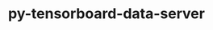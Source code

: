 ---
title: "py-tensorboard-data-server"
layout: cache
categories: [package, develop]
meta: {"versions": ["0.6.1", "0.7.0"], "compilers": ["apple-clang@=15.0.0", "gcc@=11.4.0", "gcc@=13.2.0"], "oss": ["ubuntu22.04", "ubuntu24.04", "ventura"], "platforms": ["darwin", "linux"], "targets": ["aarch64", "neoverse_v1", "x86_64_v3"], "stacks": ["e4s", "e4s-neoverse_v1", "ml-darwin-aarch64-mps", "ml-linux-aarch64-cpu", "ml-linux-aarch64-cuda", "ml-linux-x86_64-cpu", "ml-linux-x86_64-cuda", "ml-linux-x86_64-rocm", "root"], "num_specs": 60, "num_specs_by_stack": {"root": 60, "ml-darwin-aarch64-mps": 4, "e4s-neoverse_v1": 4, "e4s": 10, "ml-linux-aarch64-cpu": 16, "ml-linux-aarch64-cuda": 18, "ml-linux-x86_64-cuda": 18, "ml-linux-x86_64-cpu": 17, "ml-linux-x86_64-rocm": 12}}
spec_details: [{"hash": "775jbrbfagbyjmjhkbojatn6kttf2xmc", "compiler": "apple-clang@=15.0.0", "versions": ["0.6.1"], "os": "ventura", "platform": "darwin", "target": "aarch64", "variants": ["build_system=python_pip", "patches=4b3bcc2,878bbd6"], "stacks": ["root", "ml-darwin-aarch64-mps"], "size": "-", "tarball": "https://binaries.spack.io/develop/build_cache/darwin-ventura-aarch64/apple-clang-15.0.0/py-tensorboard-data-server-0.6.1/darwin-ventura-aarch64-apple-clang-15.0.0-py-tensorboard-data-server-0.6.1-775jbrbfagbyjmjhkbojatn6kttf2xmc.spack"}, {"hash": "kgkpnhmi3donur5vmnibqxslkjtj7ha4", "compiler": "apple-clang@=15.0.0", "versions": ["0.6.1"], "os": "ventura", "platform": "darwin", "target": "aarch64", "variants": ["build_system=python_pip", "patches=4b3bcc2,878bbd6"], "stacks": ["root", "ml-darwin-aarch64-mps"], "size": "-", "tarball": "https://binaries.spack.io/develop/build_cache/darwin-ventura-aarch64/apple-clang-15.0.0/py-tensorboard-data-server-0.6.1/darwin-ventura-aarch64-apple-clang-15.0.0-py-tensorboard-data-server-0.6.1-kgkpnhmi3donur5vmnibqxslkjtj7ha4.spack"}, {"hash": "mw22ad2zmtzaqgywudsi2kpgv2zvcge2", "compiler": "apple-clang@=15.0.0", "versions": ["0.7.0"], "os": "ventura", "platform": "darwin", "target": "aarch64", "variants": ["build_system=python_pip"], "stacks": ["root", "ml-darwin-aarch64-mps"], "size": "-", "tarball": "https://binaries.spack.io/develop/build_cache/darwin-ventura-aarch64/apple-clang-15.0.0/py-tensorboard-data-server-0.7.0/darwin-ventura-aarch64-apple-clang-15.0.0-py-tensorboard-data-server-0.7.0-mw22ad2zmtzaqgywudsi2kpgv2zvcge2.spack"}, {"hash": "b4i45ak4pif6wuecc4s32l5ift5egash", "compiler": "apple-clang@=15.0.0", "versions": ["0.7.0"], "os": "ventura", "platform": "darwin", "target": "aarch64", "variants": ["build_system=python_pip"], "stacks": ["root", "ml-darwin-aarch64-mps"], "size": "-", "tarball": "https://binaries.spack.io/develop/build_cache/darwin-ventura-aarch64/apple-clang-15.0.0/py-tensorboard-data-server-0.7.0/darwin-ventura-aarch64-apple-clang-15.0.0-py-tensorboard-data-server-0.7.0-b4i45ak4pif6wuecc4s32l5ift5egash.spack"}, {"hash": "pppweesfii4dgnenbdttnpt3l53qkrw4", "compiler": "gcc@=11.4.0", "versions": ["0.6.1"], "os": "ubuntu22.04", "platform": "linux", "target": "neoverse_v1", "variants": ["build_system=python_pip", "patches=4b3bcc2,878bbd6"], "stacks": ["root", "e4s-neoverse_v1"], "size": "-", "tarball": "https://binaries.spack.io/develop/build_cache/linux-ubuntu22.04-neoverse_v1/gcc-11.4.0/py-tensorboard-data-server-0.6.1/linux-ubuntu22.04-neoverse_v1-gcc-11.4.0-py-tensorboard-data-server-0.6.1-pppweesfii4dgnenbdttnpt3l53qkrw4.spack"}, {"hash": "jzzn2hoirv2fdrrarbxps2tpvgunnamv", "compiler": "gcc@=11.4.0", "versions": ["0.6.1"], "os": "ubuntu22.04", "platform": "linux", "target": "neoverse_v1", "variants": ["build_system=python_pip", "patches=4b3bcc2,878bbd6"], "stacks": ["root", "e4s-neoverse_v1"], "size": "-", "tarball": "https://binaries.spack.io/develop/build_cache/linux-ubuntu22.04-neoverse_v1/gcc-11.4.0/py-tensorboard-data-server-0.6.1/linux-ubuntu22.04-neoverse_v1-gcc-11.4.0-py-tensorboard-data-server-0.6.1-jzzn2hoirv2fdrrarbxps2tpvgunnamv.spack"}, {"hash": "jxlx6jhakps46rphrfcjhodblwd5mgih", "compiler": "gcc@=11.4.0", "versions": ["0.7.0"], "os": "ubuntu22.04", "platform": "linux", "target": "neoverse_v1", "variants": ["build_system=python_pip"], "stacks": ["root", "e4s-neoverse_v1"], "size": "-", "tarball": "https://binaries.spack.io/develop/build_cache/linux-ubuntu22.04-neoverse_v1/gcc-11.4.0/py-tensorboard-data-server-0.7.0/linux-ubuntu22.04-neoverse_v1-gcc-11.4.0-py-tensorboard-data-server-0.7.0-jxlx6jhakps46rphrfcjhodblwd5mgih.spack"}, {"hash": "ca4l65poa44cmpnsxto62vhu3gjwxnrd", "compiler": "gcc@=11.4.0", "versions": ["0.7.0"], "os": "ubuntu22.04", "platform": "linux", "target": "neoverse_v1", "variants": ["build_system=python_pip"], "stacks": ["root", "e4s-neoverse_v1"], "size": "-", "tarball": "https://binaries.spack.io/develop/build_cache/linux-ubuntu22.04-neoverse_v1/gcc-11.4.0/py-tensorboard-data-server-0.7.0/linux-ubuntu22.04-neoverse_v1-gcc-11.4.0-py-tensorboard-data-server-0.7.0-ca4l65poa44cmpnsxto62vhu3gjwxnrd.spack"}, {"hash": "gwrwlrtfuv2oklxxucgqzrwt2cakov6s", "compiler": "gcc@=11.4.0", "versions": ["0.6.1"], "os": "ubuntu22.04", "platform": "linux", "target": "x86_64_v3", "variants": ["build_system=python_pip", "patches=4b3bcc2,878bbd6"], "stacks": ["root", "e4s"], "size": "-", "tarball": "https://binaries.spack.io/develop/build_cache/linux-ubuntu22.04-x86_64_v3/gcc-11.4.0/py-tensorboard-data-server-0.6.1/linux-ubuntu22.04-x86_64_v3-gcc-11.4.0-py-tensorboard-data-server-0.6.1-gwrwlrtfuv2oklxxucgqzrwt2cakov6s.spack"}, {"hash": "6f7vwc3azpm5yz7amlis6dtokwxc7ee7", "compiler": "gcc@=11.4.0", "versions": ["0.6.1"], "os": "ubuntu22.04", "platform": "linux", "target": "x86_64_v3", "variants": ["build_system=python_pip", "patches=4b3bcc2,878bbd6"], "stacks": ["root", "e4s"], "size": "-", "tarball": "https://binaries.spack.io/develop/build_cache/linux-ubuntu22.04-x86_64_v3/gcc-11.4.0/py-tensorboard-data-server-0.6.1/linux-ubuntu22.04-x86_64_v3-gcc-11.4.0-py-tensorboard-data-server-0.6.1-6f7vwc3azpm5yz7amlis6dtokwxc7ee7.spack"}, {"hash": "pvnf27ssssczimnsno5uctmycruujyqm", "compiler": "gcc@=11.4.0", "versions": ["0.6.1"], "os": "ubuntu22.04", "platform": "linux", "target": "x86_64_v3", "variants": ["build_system=python_pip", "patches=4b3bcc2,878bbd6"], "stacks": ["root", "e4s"], "size": "-", "tarball": "https://binaries.spack.io/develop/build_cache/linux-ubuntu22.04-x86_64_v3/gcc-11.4.0/py-tensorboard-data-server-0.6.1/linux-ubuntu22.04-x86_64_v3-gcc-11.4.0-py-tensorboard-data-server-0.6.1-pvnf27ssssczimnsno5uctmycruujyqm.spack"}, {"hash": "npms25uzeizbbtnsks3wlfq57mfwvyib", "compiler": "gcc@=11.4.0", "versions": ["0.6.1"], "os": "ubuntu22.04", "platform": "linux", "target": "x86_64_v3", "variants": ["build_system=python_pip", "patches=4b3bcc2,878bbd6"], "stacks": ["root", "e4s"], "size": "-", "tarball": "https://binaries.spack.io/develop/build_cache/linux-ubuntu22.04-x86_64_v3/gcc-11.4.0/py-tensorboard-data-server-0.6.1/linux-ubuntu22.04-x86_64_v3-gcc-11.4.0-py-tensorboard-data-server-0.6.1-npms25uzeizbbtnsks3wlfq57mfwvyib.spack"}, {"hash": "tktzoekq3tfmgfc2ty4g2pjf2srlim3o", "compiler": "gcc@=11.4.0", "versions": ["0.6.1"], "os": "ubuntu22.04", "platform": "linux", "target": "x86_64_v3", "variants": ["build_system=python_pip", "patches=4b3bcc2,878bbd6"], "stacks": ["root", "e4s"], "size": "-", "tarball": "https://binaries.spack.io/develop/build_cache/linux-ubuntu22.04-x86_64_v3/gcc-11.4.0/py-tensorboard-data-server-0.6.1/linux-ubuntu22.04-x86_64_v3-gcc-11.4.0-py-tensorboard-data-server-0.6.1-tktzoekq3tfmgfc2ty4g2pjf2srlim3o.spack"}, {"hash": "52zfessyakysmcvrs2ang4mzhrysdk27", "compiler": "gcc@=11.4.0", "versions": ["0.7.0"], "os": "ubuntu22.04", "platform": "linux", "target": "x86_64_v3", "variants": ["build_system=python_pip"], "stacks": ["root", "e4s"], "size": "-", "tarball": "https://binaries.spack.io/develop/build_cache/linux-ubuntu22.04-x86_64_v3/gcc-11.4.0/py-tensorboard-data-server-0.7.0/linux-ubuntu22.04-x86_64_v3-gcc-11.4.0-py-tensorboard-data-server-0.7.0-52zfessyakysmcvrs2ang4mzhrysdk27.spack"}, {"hash": "lnv6oioxmaotsoowqbwpyg4i7qij44hd", "compiler": "gcc@=11.4.0", "versions": ["0.7.0"], "os": "ubuntu22.04", "platform": "linux", "target": "x86_64_v3", "variants": ["build_system=python_pip"], "stacks": ["root", "e4s"], "size": "-", "tarball": "https://binaries.spack.io/develop/build_cache/linux-ubuntu22.04-x86_64_v3/gcc-11.4.0/py-tensorboard-data-server-0.7.0/linux-ubuntu22.04-x86_64_v3-gcc-11.4.0-py-tensorboard-data-server-0.7.0-lnv6oioxmaotsoowqbwpyg4i7qij44hd.spack"}, {"hash": "tz7tejyyt7hcoi2sew4j4fdpqitczpa7", "compiler": "gcc@=11.4.0", "versions": ["0.7.0"], "os": "ubuntu22.04", "platform": "linux", "target": "x86_64_v3", "variants": ["build_system=python_pip"], "stacks": ["root", "e4s"], "size": "-", "tarball": "https://binaries.spack.io/develop/build_cache/linux-ubuntu22.04-x86_64_v3/gcc-11.4.0/py-tensorboard-data-server-0.7.0/linux-ubuntu22.04-x86_64_v3-gcc-11.4.0-py-tensorboard-data-server-0.7.0-tz7tejyyt7hcoi2sew4j4fdpqitczpa7.spack"}, {"hash": "kce5dqkza5q55qwgmzznuraaoijs53eh", "compiler": "gcc@=11.4.0", "versions": ["0.7.0"], "os": "ubuntu22.04", "platform": "linux", "target": "x86_64_v3", "variants": ["build_system=python_pip"], "stacks": ["root", "e4s"], "size": "-", "tarball": "https://binaries.spack.io/develop/build_cache/linux-ubuntu22.04-x86_64_v3/gcc-11.4.0/py-tensorboard-data-server-0.7.0/linux-ubuntu22.04-x86_64_v3-gcc-11.4.0-py-tensorboard-data-server-0.7.0-kce5dqkza5q55qwgmzznuraaoijs53eh.spack"}, {"hash": "ricrqkzmllpcf5kkyo2b2e3eb4zkemlw", "compiler": "gcc@=11.4.0", "versions": ["0.7.0"], "os": "ubuntu22.04", "platform": "linux", "target": "x86_64_v3", "variants": ["build_system=python_pip"], "stacks": ["root", "e4s"], "size": "-", "tarball": "https://binaries.spack.io/develop/build_cache/linux-ubuntu22.04-x86_64_v3/gcc-11.4.0/py-tensorboard-data-server-0.7.0/linux-ubuntu22.04-x86_64_v3-gcc-11.4.0-py-tensorboard-data-server-0.7.0-ricrqkzmllpcf5kkyo2b2e3eb4zkemlw.spack"}, {"hash": "iv7jqzmb6kuzgfwuwayuiw5crl5omn76", "compiler": "gcc@=13.2.0", "versions": ["0.6.1"], "os": "ubuntu24.04", "platform": "linux", "target": "aarch64", "variants": ["build_system=python_pip", "patches=4b3bcc2,878bbd6"], "stacks": ["root", "ml-linux-aarch64-cpu", "ml-linux-aarch64-cuda"], "size": "-", "tarball": "https://binaries.spack.io/develop/build_cache/linux-ubuntu24.04-aarch64/gcc-13.2.0/py-tensorboard-data-server-0.6.1/linux-ubuntu24.04-aarch64-gcc-13.2.0-py-tensorboard-data-server-0.6.1-iv7jqzmb6kuzgfwuwayuiw5crl5omn76.spack"}, {"hash": "toednxghakrpdpsmgc3iaky3vo45k54r", "compiler": "gcc@=13.2.0", "versions": ["0.6.1"], "os": "ubuntu24.04", "platform": "linux", "target": "aarch64", "variants": ["build_system=python_pip", "patches=4b3bcc2,878bbd6"], "stacks": ["root", "ml-linux-aarch64-cpu", "ml-linux-aarch64-cuda"], "size": "-", "tarball": "https://binaries.spack.io/develop/build_cache/linux-ubuntu24.04-aarch64/gcc-13.2.0/py-tensorboard-data-server-0.6.1/linux-ubuntu24.04-aarch64-gcc-13.2.0-py-tensorboard-data-server-0.6.1-toednxghakrpdpsmgc3iaky3vo45k54r.spack"}, {"hash": "bq6d7mom2vcv7o7ksigjgj7zlcynogbj", "compiler": "gcc@=13.2.0", "versions": ["0.6.1"], "os": "ubuntu24.04", "platform": "linux", "target": "aarch64", "variants": ["build_system=python_pip", "patches=4b3bcc2,878bbd6"], "stacks": ["root", "ml-linux-aarch64-cpu", "ml-linux-aarch64-cuda"], "size": "-", "tarball": "https://binaries.spack.io/develop/build_cache/linux-ubuntu24.04-aarch64/gcc-13.2.0/py-tensorboard-data-server-0.6.1/linux-ubuntu24.04-aarch64-gcc-13.2.0-py-tensorboard-data-server-0.6.1-bq6d7mom2vcv7o7ksigjgj7zlcynogbj.spack"}, {"hash": "uqnbmmie4vfcuj4zx2tsci4zeolf3gp4", "compiler": "gcc@=13.2.0", "versions": ["0.6.1"], "os": "ubuntu24.04", "platform": "linux", "target": "aarch64", "variants": ["build_system=python_pip", "patches=4b3bcc2,878bbd6"], "stacks": ["root", "ml-linux-aarch64-cpu", "ml-linux-aarch64-cuda"], "size": "-", "tarball": "https://binaries.spack.io/develop/build_cache/linux-ubuntu24.04-aarch64/gcc-13.2.0/py-tensorboard-data-server-0.6.1/linux-ubuntu24.04-aarch64-gcc-13.2.0-py-tensorboard-data-server-0.6.1-uqnbmmie4vfcuj4zx2tsci4zeolf3gp4.spack"}, {"hash": "aenq5asnr4ewzqqb4633l5sx63lmptcj", "compiler": "gcc@=13.2.0", "versions": ["0.6.1"], "os": "ubuntu24.04", "platform": "linux", "target": "aarch64", "variants": ["build_system=python_pip", "patches=4b3bcc2,878bbd6"], "stacks": ["root", "ml-linux-aarch64-cpu", "ml-linux-aarch64-cuda"], "size": "-", "tarball": "https://binaries.spack.io/develop/build_cache/linux-ubuntu24.04-aarch64/gcc-13.2.0/py-tensorboard-data-server-0.6.1/linux-ubuntu24.04-aarch64-gcc-13.2.0-py-tensorboard-data-server-0.6.1-aenq5asnr4ewzqqb4633l5sx63lmptcj.spack"}, {"hash": "gq6t4lbzwm4c7ht3bnexqvdxoda6fzdc", "compiler": "gcc@=13.2.0", "versions": ["0.6.1"], "os": "ubuntu24.04", "platform": "linux", "target": "aarch64", "variants": ["build_system=python_pip", "patches=4b3bcc2,878bbd6"], "stacks": ["root", "ml-linux-aarch64-cpu", "ml-linux-aarch64-cuda"], "size": "-", "tarball": "https://binaries.spack.io/develop/build_cache/linux-ubuntu24.04-aarch64/gcc-13.2.0/py-tensorboard-data-server-0.6.1/linux-ubuntu24.04-aarch64-gcc-13.2.0-py-tensorboard-data-server-0.6.1-gq6t4lbzwm4c7ht3bnexqvdxoda6fzdc.spack"}, {"hash": "pqi3eq2t73xsoofdvu7v2qljnewr7elg", "compiler": "gcc@=13.2.0", "versions": ["0.7.0"], "os": "ubuntu24.04", "platform": "linux", "target": "aarch64", "variants": ["build_system=python_pip"], "stacks": ["root", "ml-linux-aarch64-cpu", "ml-linux-aarch64-cuda"], "size": "-", "tarball": "https://binaries.spack.io/develop/build_cache/linux-ubuntu24.04-aarch64/gcc-13.2.0/py-tensorboard-data-server-0.7.0/linux-ubuntu24.04-aarch64-gcc-13.2.0-py-tensorboard-data-server-0.7.0-pqi3eq2t73xsoofdvu7v2qljnewr7elg.spack"}, {"hash": "rdxbdzkq2blyxlajetd5qmnns3qgq3vc", "compiler": "gcc@=13.2.0", "versions": ["0.7.0"], "os": "ubuntu24.04", "platform": "linux", "target": "aarch64", "variants": ["build_system=python_pip"], "stacks": ["root", "ml-linux-aarch64-cpu", "ml-linux-aarch64-cuda"], "size": "-", "tarball": "https://binaries.spack.io/develop/build_cache/linux-ubuntu24.04-aarch64/gcc-13.2.0/py-tensorboard-data-server-0.7.0/linux-ubuntu24.04-aarch64-gcc-13.2.0-py-tensorboard-data-server-0.7.0-rdxbdzkq2blyxlajetd5qmnns3qgq3vc.spack"}, {"hash": "hujr3mme3au5tr7wwjkgosuu7ogs73o7", "compiler": "gcc@=13.2.0", "versions": ["0.7.0"], "os": "ubuntu24.04", "platform": "linux", "target": "aarch64", "variants": ["build_system=python_pip"], "stacks": ["root", "ml-linux-aarch64-cpu", "ml-linux-aarch64-cuda"], "size": "-", "tarball": "https://binaries.spack.io/develop/build_cache/linux-ubuntu24.04-aarch64/gcc-13.2.0/py-tensorboard-data-server-0.7.0/linux-ubuntu24.04-aarch64-gcc-13.2.0-py-tensorboard-data-server-0.7.0-hujr3mme3au5tr7wwjkgosuu7ogs73o7.spack"}, {"hash": "mlgszhacdnhxifym4c5cqdmklmahvhz3", "compiler": "gcc@=13.2.0", "versions": ["0.7.0"], "os": "ubuntu24.04", "platform": "linux", "target": "aarch64", "variants": ["build_system=python_pip"], "stacks": ["root", "ml-linux-aarch64-cpu", "ml-linux-aarch64-cuda"], "size": "-", "tarball": "https://binaries.spack.io/develop/build_cache/linux-ubuntu24.04-aarch64/gcc-13.2.0/py-tensorboard-data-server-0.7.0/linux-ubuntu24.04-aarch64-gcc-13.2.0-py-tensorboard-data-server-0.7.0-mlgszhacdnhxifym4c5cqdmklmahvhz3.spack"}, {"hash": "s4fr6fovygrdjkuigpukigotrprbefgy", "compiler": "gcc@=13.2.0", "versions": ["0.7.0"], "os": "ubuntu24.04", "platform": "linux", "target": "aarch64", "variants": ["build_system=python_pip"], "stacks": ["root", "ml-linux-aarch64-cuda"], "size": "-", "tarball": "https://binaries.spack.io/develop/build_cache/linux-ubuntu24.04-aarch64/gcc-13.2.0/py-tensorboard-data-server-0.7.0/linux-ubuntu24.04-aarch64-gcc-13.2.0-py-tensorboard-data-server-0.7.0-s4fr6fovygrdjkuigpukigotrprbefgy.spack"}, {"hash": "ojde65inyory5fyxdg5guauhd6mm7s57", "compiler": "gcc@=13.2.0", "versions": ["0.7.0"], "os": "ubuntu24.04", "platform": "linux", "target": "aarch64", "variants": ["build_system=python_pip"], "stacks": ["root", "ml-linux-aarch64-cpu", "ml-linux-aarch64-cuda"], "size": "-", "tarball": "https://binaries.spack.io/develop/build_cache/linux-ubuntu24.04-aarch64/gcc-13.2.0/py-tensorboard-data-server-0.7.0/linux-ubuntu24.04-aarch64-gcc-13.2.0-py-tensorboard-data-server-0.7.0-ojde65inyory5fyxdg5guauhd6mm7s57.spack"}, {"hash": "frpyq4c3i4ijhgnpoqtmgk4lufurxpmi", "compiler": "gcc@=13.2.0", "versions": ["0.7.0"], "os": "ubuntu24.04", "platform": "linux", "target": "aarch64", "variants": ["build_system=python_pip"], "stacks": ["root", "ml-linux-aarch64-cpu", "ml-linux-aarch64-cuda"], "size": "-", "tarball": "https://binaries.spack.io/develop/build_cache/linux-ubuntu24.04-aarch64/gcc-13.2.0/py-tensorboard-data-server-0.7.0/linux-ubuntu24.04-aarch64-gcc-13.2.0-py-tensorboard-data-server-0.7.0-frpyq4c3i4ijhgnpoqtmgk4lufurxpmi.spack"}, {"hash": "uxhzlq5o6hiioauneq3qr3q63htbztbz", "compiler": "gcc@=13.2.0", "versions": ["0.7.0"], "os": "ubuntu24.04", "platform": "linux", "target": "aarch64", "variants": ["build_system=python_pip"], "stacks": ["root", "ml-linux-aarch64-cpu", "ml-linux-aarch64-cuda"], "size": "-", "tarball": "https://binaries.spack.io/develop/build_cache/linux-ubuntu24.04-aarch64/gcc-13.2.0/py-tensorboard-data-server-0.7.0/linux-ubuntu24.04-aarch64-gcc-13.2.0-py-tensorboard-data-server-0.7.0-uxhzlq5o6hiioauneq3qr3q63htbztbz.spack"}, {"hash": "uhfwwnb357jjbdyxpwixim74w7t4atau", "compiler": "gcc@=13.2.0", "versions": ["0.7.0"], "os": "ubuntu24.04", "platform": "linux", "target": "aarch64", "variants": ["build_system=python_pip"], "stacks": ["root", "ml-linux-aarch64-cuda"], "size": "-", "tarball": "https://binaries.spack.io/develop/build_cache/linux-ubuntu24.04-aarch64/gcc-13.2.0/py-tensorboard-data-server-0.7.0/linux-ubuntu24.04-aarch64-gcc-13.2.0-py-tensorboard-data-server-0.7.0-uhfwwnb357jjbdyxpwixim74w7t4atau.spack"}, {"hash": "5remnwjj4o3iqteu33j76qe6f6u2voqc", "compiler": "gcc@=13.2.0", "versions": ["0.7.0"], "os": "ubuntu24.04", "platform": "linux", "target": "aarch64", "variants": ["build_system=python_pip"], "stacks": ["root", "ml-linux-aarch64-cpu", "ml-linux-aarch64-cuda"], "size": "-", "tarball": "https://binaries.spack.io/develop/build_cache/linux-ubuntu24.04-aarch64/gcc-13.2.0/py-tensorboard-data-server-0.7.0/linux-ubuntu24.04-aarch64-gcc-13.2.0-py-tensorboard-data-server-0.7.0-5remnwjj4o3iqteu33j76qe6f6u2voqc.spack"}, {"hash": "gqm5nmio56bjd6c7ge47dmvsryttudde", "compiler": "gcc@=13.2.0", "versions": ["0.7.0"], "os": "ubuntu24.04", "platform": "linux", "target": "aarch64", "variants": ["build_system=python_pip"], "stacks": ["root", "ml-linux-aarch64-cpu", "ml-linux-aarch64-cuda"], "size": "-", "tarball": "https://binaries.spack.io/develop/build_cache/linux-ubuntu24.04-aarch64/gcc-13.2.0/py-tensorboard-data-server-0.7.0/linux-ubuntu24.04-aarch64-gcc-13.2.0-py-tensorboard-data-server-0.7.0-gqm5nmio56bjd6c7ge47dmvsryttudde.spack"}, {"hash": "o5hszufvk2duog34aausyyj34a3qassq", "compiler": "gcc@=13.2.0", "versions": ["0.7.0"], "os": "ubuntu24.04", "platform": "linux", "target": "aarch64", "variants": ["build_system=python_pip"], "stacks": ["root", "ml-linux-aarch64-cpu", "ml-linux-aarch64-cuda"], "size": "-", "tarball": "https://binaries.spack.io/develop/build_cache/linux-ubuntu24.04-aarch64/gcc-13.2.0/py-tensorboard-data-server-0.7.0/linux-ubuntu24.04-aarch64-gcc-13.2.0-py-tensorboard-data-server-0.7.0-o5hszufvk2duog34aausyyj34a3qassq.spack"}, {"hash": "g36r2lacrnwflk3qyf7cnvemp53i2dtw", "compiler": "gcc@=13.2.0", "versions": ["0.6.1"], "os": "ubuntu24.04", "platform": "linux", "target": "x86_64_v3", "variants": ["build_system=python_pip", "patches=4b3bcc2,878bbd6"], "stacks": ["ml-linux-x86_64-cuda", "root", "ml-linux-x86_64-cpu"], "size": "-", "tarball": "https://binaries.spack.io/develop/build_cache/linux-ubuntu24.04-x86_64_v3/gcc-13.2.0/py-tensorboard-data-server-0.6.1/linux-ubuntu24.04-x86_64_v3-gcc-13.2.0-py-tensorboard-data-server-0.6.1-g36r2lacrnwflk3qyf7cnvemp53i2dtw.spack"}, {"hash": "3ijmtg6az4quyukxir7cugwyn6jamoej", "compiler": "gcc@=13.2.0", "versions": ["0.6.1"], "os": "ubuntu24.04", "platform": "linux", "target": "x86_64_v3", "variants": ["build_system=python_pip", "patches=4b3bcc2,878bbd6"], "stacks": ["ml-linux-x86_64-cuda", "root", "ml-linux-x86_64-cpu"], "size": "-", "tarball": "https://binaries.spack.io/develop/build_cache/linux-ubuntu24.04-x86_64_v3/gcc-13.2.0/py-tensorboard-data-server-0.6.1/linux-ubuntu24.04-x86_64_v3-gcc-13.2.0-py-tensorboard-data-server-0.6.1-3ijmtg6az4quyukxir7cugwyn6jamoej.spack"}, {"hash": "m3t5ckoo7e2si75kyd3hnmtj3ggsgyqv", "compiler": "gcc@=13.2.0", "versions": ["0.6.1"], "os": "ubuntu24.04", "platform": "linux", "target": "x86_64_v3", "variants": ["build_system=python_pip", "patches=4b3bcc2,878bbd6"], "stacks": ["ml-linux-x86_64-cuda", "root", "ml-linux-x86_64-cpu"], "size": "-", "tarball": "https://binaries.spack.io/develop/build_cache/linux-ubuntu24.04-x86_64_v3/gcc-13.2.0/py-tensorboard-data-server-0.6.1/linux-ubuntu24.04-x86_64_v3-gcc-13.2.0-py-tensorboard-data-server-0.6.1-m3t5ckoo7e2si75kyd3hnmtj3ggsgyqv.spack"}, {"hash": "cu42q4drh4mn5bk64zqvc6xlvojd4k6q", "compiler": "gcc@=13.2.0", "versions": ["0.6.1"], "os": "ubuntu24.04", "platform": "linux", "target": "x86_64_v3", "variants": ["build_system=python_pip", "patches=4b3bcc2,878bbd6"], "stacks": ["ml-linux-x86_64-cuda", "root", "ml-linux-x86_64-cpu"], "size": "-", "tarball": "https://binaries.spack.io/develop/build_cache/linux-ubuntu24.04-x86_64_v3/gcc-13.2.0/py-tensorboard-data-server-0.6.1/linux-ubuntu24.04-x86_64_v3-gcc-13.2.0-py-tensorboard-data-server-0.6.1-cu42q4drh4mn5bk64zqvc6xlvojd4k6q.spack"}, {"hash": "cjxeiktobz4shpljhtkgczuidtxty6ls", "compiler": "gcc@=13.2.0", "versions": ["0.6.1"], "os": "ubuntu24.04", "platform": "linux", "target": "x86_64_v3", "variants": ["build_system=python_pip", "patches=4b3bcc2,878bbd6"], "stacks": ["ml-linux-x86_64-cuda", "root", "ml-linux-x86_64-cpu"], "size": "-", "tarball": "https://binaries.spack.io/develop/build_cache/linux-ubuntu24.04-x86_64_v3/gcc-13.2.0/py-tensorboard-data-server-0.6.1/linux-ubuntu24.04-x86_64_v3-gcc-13.2.0-py-tensorboard-data-server-0.6.1-cjxeiktobz4shpljhtkgczuidtxty6ls.spack"}, {"hash": "xld26ozvoayr22ptzr5dxcefdqyjjt6w", "compiler": "gcc@=13.2.0", "versions": ["0.6.1"], "os": "ubuntu24.04", "platform": "linux", "target": "x86_64_v3", "variants": ["build_system=python_pip", "patches=4b3bcc2,878bbd6"], "stacks": ["ml-linux-x86_64-cuda", "root", "ml-linux-x86_64-cpu"], "size": "-", "tarball": "https://binaries.spack.io/develop/build_cache/linux-ubuntu24.04-x86_64_v3/gcc-13.2.0/py-tensorboard-data-server-0.6.1/linux-ubuntu24.04-x86_64_v3-gcc-13.2.0-py-tensorboard-data-server-0.6.1-xld26ozvoayr22ptzr5dxcefdqyjjt6w.spack"}, {"hash": "ylmxko3x2fti2sdqlxd6ikx2ghv3wr53", "compiler": "gcc@=13.2.0", "versions": ["0.7.0"], "os": "ubuntu24.04", "platform": "linux", "target": "x86_64_v3", "variants": ["build_system=python_pip"], "stacks": ["root", "ml-linux-x86_64-rocm"], "size": "-", "tarball": "https://binaries.spack.io/develop/build_cache/linux-ubuntu24.04-x86_64_v3/gcc-13.2.0/py-tensorboard-data-server-0.7.0/linux-ubuntu24.04-x86_64_v3-gcc-13.2.0-py-tensorboard-data-server-0.7.0-ylmxko3x2fti2sdqlxd6ikx2ghv3wr53.spack"}, {"hash": "fcw5r54ezg37yxukaho5xbwhjxp3437n", "compiler": "gcc@=13.2.0", "versions": ["0.7.0"], "os": "ubuntu24.04", "platform": "linux", "target": "x86_64_v3", "variants": ["build_system=python_pip"], "stacks": ["root", "ml-linux-x86_64-rocm"], "size": "-", "tarball": "https://binaries.spack.io/develop/build_cache/linux-ubuntu24.04-x86_64_v3/gcc-13.2.0/py-tensorboard-data-server-0.7.0/linux-ubuntu24.04-x86_64_v3-gcc-13.2.0-py-tensorboard-data-server-0.7.0-fcw5r54ezg37yxukaho5xbwhjxp3437n.spack"}, {"hash": "y37gnec6c5xn26otduoukfhyg4d6ibah", "compiler": "gcc@=13.2.0", "versions": ["0.7.0"], "os": "ubuntu24.04", "platform": "linux", "target": "x86_64_v3", "variants": ["build_system=python_pip"], "stacks": ["root", "ml-linux-x86_64-rocm"], "size": "-", "tarball": "https://binaries.spack.io/develop/build_cache/linux-ubuntu24.04-x86_64_v3/gcc-13.2.0/py-tensorboard-data-server-0.7.0/linux-ubuntu24.04-x86_64_v3-gcc-13.2.0-py-tensorboard-data-server-0.7.0-y37gnec6c5xn26otduoukfhyg4d6ibah.spack"}, {"hash": "rqzogqrzbbjs2v63mpsqvaxhhg3i6ydg", "compiler": "gcc@=13.2.0", "versions": ["0.7.0"], "os": "ubuntu24.04", "platform": "linux", "target": "x86_64_v3", "variants": ["build_system=python_pip"], "stacks": ["root", "ml-linux-x86_64-rocm"], "size": "-", "tarball": "https://binaries.spack.io/develop/build_cache/linux-ubuntu24.04-x86_64_v3/gcc-13.2.0/py-tensorboard-data-server-0.7.0/linux-ubuntu24.04-x86_64_v3-gcc-13.2.0-py-tensorboard-data-server-0.7.0-rqzogqrzbbjs2v63mpsqvaxhhg3i6ydg.spack"}, {"hash": "o5qncvxlbxzdm46bti7q3ffqitn7elyh", "compiler": "gcc@=13.2.0", "versions": ["0.7.0"], "os": "ubuntu24.04", "platform": "linux", "target": "x86_64_v3", "variants": ["build_system=python_pip"], "stacks": ["root", "ml-linux-x86_64-rocm"], "size": "-", "tarball": "https://binaries.spack.io/develop/build_cache/linux-ubuntu24.04-x86_64_v3/gcc-13.2.0/py-tensorboard-data-server-0.7.0/linux-ubuntu24.04-x86_64_v3-gcc-13.2.0-py-tensorboard-data-server-0.7.0-o5qncvxlbxzdm46bti7q3ffqitn7elyh.spack"}, {"hash": "uxtc2bwaetuq2u7prpo5euqp6esbhbfn", "compiler": "gcc@=13.2.0", "versions": ["0.7.0"], "os": "ubuntu24.04", "platform": "linux", "target": "x86_64_v3", "variants": ["build_system=python_pip"], "stacks": ["ml-linux-x86_64-cuda", "root", "ml-linux-x86_64-cpu"], "size": "-", "tarball": "https://binaries.spack.io/develop/build_cache/linux-ubuntu24.04-x86_64_v3/gcc-13.2.0/py-tensorboard-data-server-0.7.0/linux-ubuntu24.04-x86_64_v3-gcc-13.2.0-py-tensorboard-data-server-0.7.0-uxtc2bwaetuq2u7prpo5euqp6esbhbfn.spack"}, {"hash": "qspo4ozih3aad4vjppar3kfh5s2qo3fp", "compiler": "gcc@=13.2.0", "versions": ["0.7.0"], "os": "ubuntu24.04", "platform": "linux", "target": "x86_64_v3", "variants": ["build_system=python_pip"], "stacks": ["ml-linux-x86_64-cuda", "root", "ml-linux-x86_64-cpu"], "size": "-", "tarball": "https://binaries.spack.io/develop/build_cache/linux-ubuntu24.04-x86_64_v3/gcc-13.2.0/py-tensorboard-data-server-0.7.0/linux-ubuntu24.04-x86_64_v3-gcc-13.2.0-py-tensorboard-data-server-0.7.0-qspo4ozih3aad4vjppar3kfh5s2qo3fp.spack"}, {"hash": "wwxcfatr56yasmefw4y6hq3axo2p7vi5", "compiler": "gcc@=13.2.0", "versions": ["0.7.0"], "os": "ubuntu24.04", "platform": "linux", "target": "x86_64_v3", "variants": ["build_system=python_pip"], "stacks": ["ml-linux-x86_64-cuda", "root", "ml-linux-x86_64-cpu"], "size": "-", "tarball": "https://binaries.spack.io/develop/build_cache/linux-ubuntu24.04-x86_64_v3/gcc-13.2.0/py-tensorboard-data-server-0.7.0/linux-ubuntu24.04-x86_64_v3-gcc-13.2.0-py-tensorboard-data-server-0.7.0-wwxcfatr56yasmefw4y6hq3axo2p7vi5.spack"}, {"hash": "pi3nnien3qn7svmvm4vmmhb2fqcffcof", "compiler": "gcc@=13.2.0", "versions": ["0.7.0"], "os": "ubuntu24.04", "platform": "linux", "target": "x86_64_v3", "variants": ["build_system=python_pip"], "stacks": ["ml-linux-x86_64-cuda", "root", "ml-linux-x86_64-cpu"], "size": "-", "tarball": "https://binaries.spack.io/develop/build_cache/linux-ubuntu24.04-x86_64_v3/gcc-13.2.0/py-tensorboard-data-server-0.7.0/linux-ubuntu24.04-x86_64_v3-gcc-13.2.0-py-tensorboard-data-server-0.7.0-pi3nnien3qn7svmvm4vmmhb2fqcffcof.spack"}, {"hash": "wrhzaihvyffs2gqcszfnse6zvvximjm3", "compiler": "gcc@=13.2.0", "versions": ["0.7.0"], "os": "ubuntu24.04", "platform": "linux", "target": "x86_64_v3", "variants": ["build_system=python_pip"], "stacks": ["ml-linux-x86_64-cuda", "root", "ml-linux-x86_64-cpu"], "size": "-", "tarball": "https://binaries.spack.io/develop/build_cache/linux-ubuntu24.04-x86_64_v3/gcc-13.2.0/py-tensorboard-data-server-0.7.0/linux-ubuntu24.04-x86_64_v3-gcc-13.2.0-py-tensorboard-data-server-0.7.0-wrhzaihvyffs2gqcszfnse6zvvximjm3.spack"}, {"hash": "7cwxcxy2atcceu3ow73nsfna2ribqptu", "compiler": "gcc@=13.2.0", "versions": ["0.7.0"], "os": "ubuntu24.04", "platform": "linux", "target": "x86_64_v3", "variants": ["build_system=python_pip"], "stacks": ["ml-linux-x86_64-cuda", "root"], "size": "-", "tarball": "https://binaries.spack.io/develop/build_cache/linux-ubuntu24.04-x86_64_v3/gcc-13.2.0/py-tensorboard-data-server-0.7.0/linux-ubuntu24.04-x86_64_v3-gcc-13.2.0-py-tensorboard-data-server-0.7.0-7cwxcxy2atcceu3ow73nsfna2ribqptu.spack"}, {"hash": "pqxg337s5aaw7oq5ll7rgwqadaeaqhi4", "compiler": "gcc@=13.2.0", "versions": ["0.7.0"], "os": "ubuntu24.04", "platform": "linux", "target": "x86_64_v3", "variants": ["build_system=python_pip"], "stacks": ["root", "ml-linux-x86_64-rocm"], "size": "-", "tarball": "https://binaries.spack.io/develop/build_cache/linux-ubuntu24.04-x86_64_v3/gcc-13.2.0/py-tensorboard-data-server-0.7.0/linux-ubuntu24.04-x86_64_v3-gcc-13.2.0-py-tensorboard-data-server-0.7.0-pqxg337s5aaw7oq5ll7rgwqadaeaqhi4.spack"}, {"hash": "d5yds3jdu4azjke6fnhf3zncuqmm5jxc", "compiler": "gcc@=13.2.0", "versions": ["0.7.0"], "os": "ubuntu24.04", "platform": "linux", "target": "x86_64_v3", "variants": ["build_system=python_pip"], "stacks": ["ml-linux-x86_64-cuda", "root", "ml-linux-x86_64-rocm", "ml-linux-x86_64-cpu"], "size": "-", "tarball": "https://binaries.spack.io/develop/build_cache/linux-ubuntu24.04-x86_64_v3/gcc-13.2.0/py-tensorboard-data-server-0.7.0/linux-ubuntu24.04-x86_64_v3-gcc-13.2.0-py-tensorboard-data-server-0.7.0-d5yds3jdu4azjke6fnhf3zncuqmm5jxc.spack"}, {"hash": "ffnup6noxc7cnjyqrmqyspncmam42uc5", "compiler": "gcc@=13.2.0", "versions": ["0.7.0"], "os": "ubuntu24.04", "platform": "linux", "target": "x86_64_v3", "variants": ["build_system=python_pip"], "stacks": ["ml-linux-x86_64-cuda", "root", "ml-linux-x86_64-rocm", "ml-linux-x86_64-cpu"], "size": "-", "tarball": "https://binaries.spack.io/develop/build_cache/linux-ubuntu24.04-x86_64_v3/gcc-13.2.0/py-tensorboard-data-server-0.7.0/linux-ubuntu24.04-x86_64_v3-gcc-13.2.0-py-tensorboard-data-server-0.7.0-ffnup6noxc7cnjyqrmqyspncmam42uc5.spack"}, {"hash": "7ydw7fglhp3j6qtoljregiw2k2d3ivda", "compiler": "gcc@=13.2.0", "versions": ["0.7.0"], "os": "ubuntu24.04", "platform": "linux", "target": "x86_64_v3", "variants": ["build_system=python_pip"], "stacks": ["ml-linux-x86_64-cuda", "root", "ml-linux-x86_64-rocm", "ml-linux-x86_64-cpu"], "size": "-", "tarball": "https://binaries.spack.io/develop/build_cache/linux-ubuntu24.04-x86_64_v3/gcc-13.2.0/py-tensorboard-data-server-0.7.0/linux-ubuntu24.04-x86_64_v3-gcc-13.2.0-py-tensorboard-data-server-0.7.0-7ydw7fglhp3j6qtoljregiw2k2d3ivda.spack"}, {"hash": "yib754q2x4hv4zjhijp6nu2ctsjzetln", "compiler": "gcc@=13.2.0", "versions": ["0.7.0"], "os": "ubuntu24.04", "platform": "linux", "target": "x86_64_v3", "variants": ["build_system=python_pip"], "stacks": ["ml-linux-x86_64-cuda", "root", "ml-linux-x86_64-rocm", "ml-linux-x86_64-cpu"], "size": "-", "tarball": "https://binaries.spack.io/develop/build_cache/linux-ubuntu24.04-x86_64_v3/gcc-13.2.0/py-tensorboard-data-server-0.7.0/linux-ubuntu24.04-x86_64_v3-gcc-13.2.0-py-tensorboard-data-server-0.7.0-yib754q2x4hv4zjhijp6nu2ctsjzetln.spack"}, {"hash": "xaqgnxdebwinsanlcnfc446kt53l2d6p", "compiler": "gcc@=13.2.0", "versions": ["0.7.0"], "os": "ubuntu24.04", "platform": "linux", "target": "x86_64_v3", "variants": ["build_system=python_pip"], "stacks": ["ml-linux-x86_64-cuda", "root", "ml-linux-x86_64-rocm", "ml-linux-x86_64-cpu"], "size": "-", "tarball": "https://binaries.spack.io/develop/build_cache/linux-ubuntu24.04-x86_64_v3/gcc-13.2.0/py-tensorboard-data-server-0.7.0/linux-ubuntu24.04-x86_64_v3-gcc-13.2.0-py-tensorboard-data-server-0.7.0-xaqgnxdebwinsanlcnfc446kt53l2d6p.spack"}, {"hash": "cryr2l4tspsuye7zdogiib7yxm2bbchf", "compiler": "gcc@=13.2.0", "versions": ["0.7.0"], "os": "ubuntu24.04", "platform": "linux", "target": "x86_64_v3", "variants": ["build_system=python_pip"], "stacks": ["ml-linux-x86_64-cuda", "root", "ml-linux-x86_64-rocm", "ml-linux-x86_64-cpu"], "size": "-", "tarball": "https://binaries.spack.io/develop/build_cache/linux-ubuntu24.04-x86_64_v3/gcc-13.2.0/py-tensorboard-data-server-0.7.0/linux-ubuntu24.04-x86_64_v3-gcc-13.2.0-py-tensorboard-data-server-0.7.0-cryr2l4tspsuye7zdogiib7yxm2bbchf.spack"}]
---